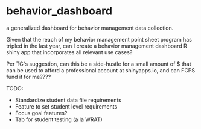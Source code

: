 # behavior_dashboard
a generalized dashboard for behavior management data collection.

Given that the reach of my behavior management point sheet program has tripled in the last year, can I create a behavior management dashboard R shiny app that incorporates all relevant use cases? 

Per TG's suggestion, can this be a side-hustle for a small amount of $ that can be used to afford a professional account at shinyapps.io, and can FCPS fund it for me????


TODO: 
* Standardize student data file requirements
* Feature to set student level requirements
* Focus goal features? 
* Tab for student testing (a la WRAT)
